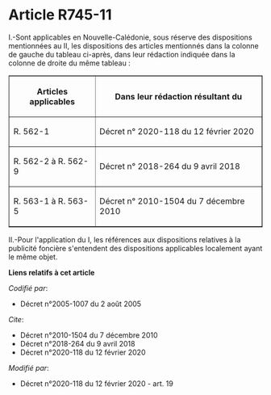 # Article R745-11

I.-Sont applicables en Nouvelle-Calédonie, sous réserve des dispositions mentionnées au II, les dispositions des articles
mentionnés dans la colonne de gauche du tableau ci-après, dans leur rédaction indiquée dans la colonne de droite du même
tableau :

<table border="1">
  <tbody>
    <tr>
      <th>

Articles applicables</th>
      <th>

Dans leur rédaction résultant du</th>
    </tr>
    <tr>
      <td align="left">

R. 562-1

</td>
      <td align="left">

Décret n° 2020-118 du 12 février 2020
</td>
    </tr>
    <tr>
      <td align="left">

R. 562-2 à R. 562-9

</td>
      <td align="left">
Décret n° 2018-264 du 9 avril 2018
</td>
    </tr>
    <tr>
      <td align="left">

R. 563-1 à R. 563-5</td>
      <td align="left">

Décret n° 2010-1504 du 7 décembre 2010
</td>
    </tr>
  </tbody>
</table>

II.-Pour l'application du I, les références aux dispositions relatives à la publicité foncière s'entendent des dispositions
applicables localement ayant le même objet.

**Liens relatifs à cet article**

_Codifié par_:

  - Décret n°2005-1007 du 2 août 2005

_Cite_:

  - Décret n°2010-1504 du 7 décembre 2010
  - Décret n°2018-264 du 9 avril 2018
  - Décret n°2020-118 du 12 février 2020

_Modifié par_:

  - Décret n°2020-118 du 12 février 2020 - art. 19
